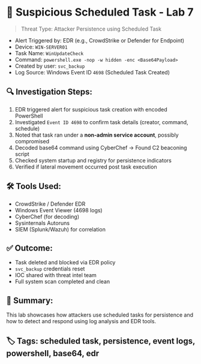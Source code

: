 # 🔄 Suspicious Scheduled Task - Lab 7
> Threat Type: Attacker Persistence using Scheduled Task
- Alert Triggered by: EDR (e.g., CrowdStrike or Defender for Endpoint)
- Device: `WIN-SERVER01`
- Task Name: `WinUpdateCheck`
- Command: `powershell.exe -nop -w hidden -enc <Base64Payload>`
- Created by user: `svc_backup`
- Log Source: Windows Event ID `4698` (Scheduled Task Created)
## 🔍 Investigation Steps:
1. EDR triggered alert for suspicious task creation with encoded PowerShell
2. Investigated `Event ID 4698` to confirm task details (creator, command, schedule)
3. Noted that task ran under a **non-admin service account**, possibly compromised
4. Decoded base64 command using CyberChef → Found C2 beaconing script
5. Checked system startup and registry for persistence indicators
6. Verified if lateral movement occurred post task execution
## 🛠️ Tools Used:
- CrowdStrike / Defender EDR
- Windows Event Viewer (4698 logs)
- CyberChef (for decoding)
- Sysinternals Autoruns
- SIEM (Splunk/Wazuh) for correlation
## ✅ Outcome:
- Task deleted and blocked via EDR policy
- `svc_backup` credentials reset
- IOC shared with threat intel team
- Full system scan completed and clean
## 🧠 Summary:
This lab showcases how attackers use scheduled tasks for persistence and how to detect and respond using log analysis and EDR tools.
## 🏷️ Tags: scheduled task, persistence, event logs, powershell, base64, edr
